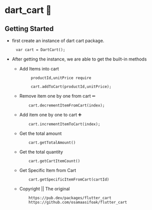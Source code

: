 # dart_cart 🛒

## Getting Started



- first create an instance of dart cart package.

```
     var cart = DartCart();
```

- After getting the instance, we are able to get the built-in methods

  - Add Items into cart

    ```
         productId,unitPrice require

         cart.addToCart(productId,unitPrice);
    ```

  - Remove item one by one from cart ➖
    ```
        cart.decrementItemFromCart(index);
    ```
  - Add item one by one to cart ➕
    ```
        cart.incrementItemToCart(index);
    ```
  - Get the total amount
    ```
        cart.getTotalAmount()
    ```
  - Get the total quantity
    ```
        cart.getCartItemCount()
    ```
  - Get Specific Item from Cart

    ```
        cart.getSpecificItemFromCart(cartId)
    ```

  - Copyright || The original

    ```
        https://pub.dev/packages/flutter_cart
        https://github.com/osamaasifoak/flutter_cart

    ```
